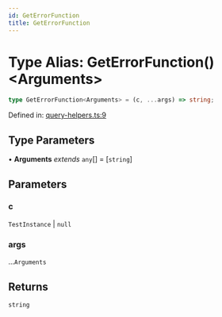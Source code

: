 ```yaml
---
id: GetErrorFunction
title: GetErrorFunction
---
```


<!-- DO NOT EDIT: this page is autogenerated from the type comments -->

# Type Alias: GetErrorFunction()\<Arguments\>

```ts
type GetErrorFunction<Arguments> = (c, ...args) => string;
```

Defined in: [query-helpers.ts:9](https://github.com/crutchcorn/cli-testing-library/blob/main/packages/cli-testing-library/src/query-helpers.ts#L9)

## Type Parameters

• **Arguments** *extends* `any`[] = \[`string`\]

## Parameters

### c

`TestInstance` | `null`

### args

...`Arguments`

## Returns

`string`
